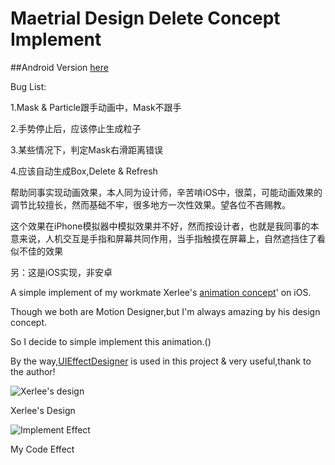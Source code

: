 # Maetrial Design Delete Concept Implement

##Android Version [here](https://github.com/ZhaoKaiQiang/ParticleLayout/)

Bug List:

1.Mask & Particle跟手动画中，Mask不跟手

2.手势停止后，应该停止生成粒子

3.某些情况下，判定Mask右滑距离错误

4.应该自动生成Box,Delete & Refresh

帮助同事实现动画效果，本人同为设计师，辛苦啃iOS中，很菜，可能动画效果的调节比较擅长，然而基础不牢，很多地方一次性效果。望各位不吝赐教。

这个效果在iPhone模拟器中模拟效果并不好，然而按设计者，也就是我同事的本意来说，人机交互是手指和屏幕共同作用，当手指触摸在屏幕上，自然遮挡住了看似不佳的效果

另：这是iOS实现，非安卓

A simple implement of my workmate Xerlee's [animation concept](https://dribbble.com/shots/2245626-Material-Design-Delete)' on iOS.

Though we both are Motion Designer,but I'm always amazing by his design concept.

So I decide to simple implement this animation.()

By the way,[UIEffectDesigner](https://github.com/icanzilb/UIEffectDesignerView) is used in this project & very useful,thank to the author!

![Xerlee's design](https://d13yacurqjgara.cloudfront.net/users/747857/screenshots/2245626/____.gif?raw=true)

Xerlee's Design

![Implement Effect](https://github.com/MartinRGB/MTMaterialDelete/blob/master/342.gif?raw=true)

My Code Effect

